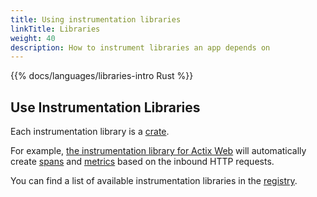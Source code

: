 ```yaml
---
title: Using instrumentation libraries
linkTitle: Libraries
weight: 40
description: How to instrument libraries an app depends on
---
```


{{% docs/languages/libraries-intro Rust %}}

## Use Instrumentation Libraries

Each instrumentation library is a [crate](https://crates.io/).

For example,
[the instrumentation library for Actix Web](https://crates.io/crates/actix-web-opentelemetry)
will automatically create [spans](/docs/concepts/signals/traces/#spans) and [metrics](/docs/concepts/signals/metrics) based on
the inbound HTTP requests.

You can find a list of available instrumentation libraries in the
[registry](/ecosystem/registry/?language=js&component=instrumentation).